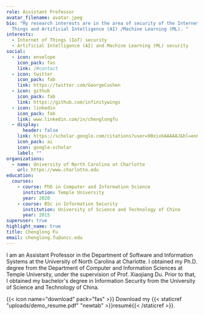 ```yaml
---
role: Assistant Professor
avatar_filename: avatar.jpeg
bio: "My research interests are in the area of security of the Internet of
  Things and Artificial Intelligence (AI) /Machine Learning (ML). "
interests:
  - Internet of Things (IoT) security
  - Artificial Intelligence (AI) and Machine Learning (ML) security
social:
  - icon: envelope
    icon_pack: fas
    link: /#contact
  - icon: twitter
    icon_pack: fab
    link: https://twitter.com/GeorgeCushen
  - icon: github
    icon_pack: fab
    link: https://github.com/infinitywings
  - icon: linkedin
    icon_pack: fab
    link: www.linkedin.com/in/chenglongfu
  - display:
      header: false
    link: https://scholar.google.com/citations?user=90xixkAAAAAJ&hl=en&oi=ao
    icon_pack: ai
    icon: google-scholar
    label: ""
organizations:
  - name: University of North Carolina at Charlotte
    url: https://www.charlotte.edu
education:
  courses:
    - course: PhD in Computer and Information Science
      institution: Temple University
      year: 2020
    - course: BSc in Information Security
      institution: University of Science and Technology of China
      year: 2015
superuser: true
highlight_name: true
title: Chenglong Fu
email: chenglong.fu@uncc.edu
---
```

I am an Assistant Professor in the Department of Software and Information Systems at the University of North Carolina at Charlotte. I obtained my Ph.D. degree from the Department of Computer and Information Sciences at Temple University, under the supervision of Prof. Xiaojiang Du. Prior to that, I obtained my bachelor's degree in Information Security from the University of Science and Technology of China. 

{{< icon name="download" pack="fas" >}} Download my {{< staticref "uploads/demo_resume.pdf" "newtab" >}}resumé{{< /staticref >}}.